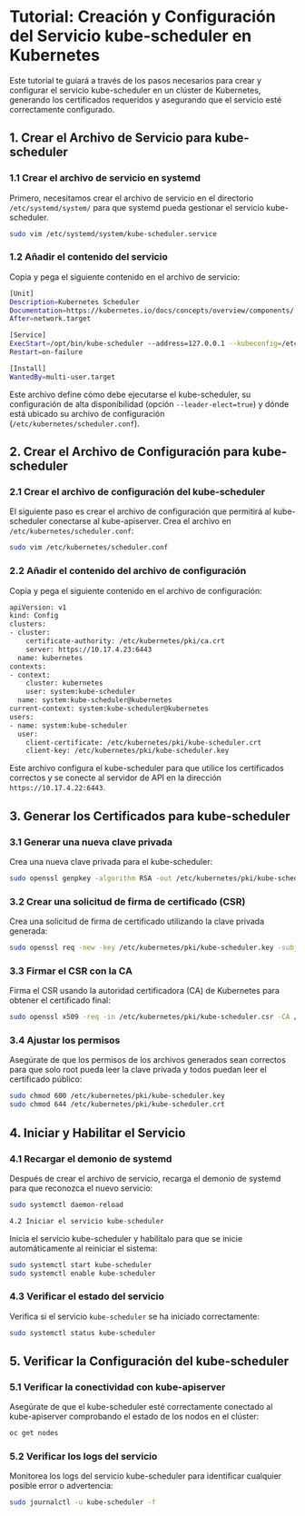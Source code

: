 # Tutorial: Creación y Configuración del Servicio kube-scheduler en Kubernetes

Este tutorial te guiará a través de los pasos necesarios para crear y configurar el servicio kube-scheduler en un clúster de Kubernetes, generando los certificados requeridos y asegurando que el servicio esté correctamente configurado.

## 1. Crear el Archivo de Servicio para kube-scheduler

### 1.1 Crear el archivo de servicio en systemd

Primero, necesitamos crear el archivo de servicio en el directorio `/etc/systemd/system/` para que systemd pueda gestionar el servicio kube-scheduler.

```bash
sudo vim /etc/systemd/system/kube-scheduler.service
```


### 1.2 Añadir el contenido del servicio

Copia y pega el siguiente contenido en el archivo de servicio:

```bash
[Unit]
Description=Kubernetes Scheduler
Documentation=https://kubernetes.io/docs/concepts/overview/components/
After=network.target

[Service]
ExecStart=/opt/bin/kube-scheduler --address=127.0.0.1 --kubeconfig=/etc/kubernetes/scheduler.conf --leader-elect=true --v=2
Restart=on-failure

[Install]
WantedBy=multi-user.target
```

Este archivo define cómo debe ejecutarse el kube-scheduler, su configuración de alta disponibilidad (opción `--leader-elect=true`) y dónde está ubicado su archivo de configuración (`/etc/kubernetes/scheduler.conf`).



## 2. Crear el Archivo de Configuración para kube-scheduler

### 2.1 Crear el archivo de configuración del kube-scheduler

El siguiente paso es crear el archivo de configuración que permitirá al kube-scheduler conectarse al kube-apiserver. Crea el archivo en `/etc/kubernetes/scheduler.conf`:


```bash
sudo vim /etc/kubernetes/scheduler.conf
```

### 2.2 Añadir el contenido del archivo de configuración

Copia y pega el siguiente contenido en el archivo de configuración:

```bash
apiVersion: v1
kind: Config
clusters:
- cluster:
    certificate-authority: /etc/kubernetes/pki/ca.crt
    server: https://10.17.4.23:6443
  name: kubernetes
contexts:
- context:
    cluster: kubernetes
    user: system:kube-scheduler
  name: system:kube-scheduler@kubernetes
current-context: system:kube-scheduler@kubernetes
users:
- name: system:kube-scheduler
  user:
    client-certificate: /etc/kubernetes/pki/kube-scheduler.crt
    client-key: /etc/kubernetes/pki/kube-scheduler.key
```

Este archivo configura el kube-scheduler para que utilice los certificados correctos y se conecte al servidor de API en la dirección `https://10.17.4.22:6443`.


## 3. Generar los Certificados para kube-scheduler

### 3.1 Generar una nueva clave privada

Crea una nueva clave privada para el kube-scheduler:

```bash
sudo openssl genpkey -algorithm RSA -out /etc/kubernetes/pki/kube-scheduler.key -pkeyopt rsa_keygen_bits:2048
```

### 3.2 Crear una solicitud de firma de certificado (CSR)

Crea una solicitud de firma de certificado utilizando la clave privada generada:

```bash
sudo openssl req -new -key /etc/kubernetes/pki/kube-scheduler.key -subj "/CN=system:kube-scheduler" -out /etc/kubernetes/pki/kube-scheduler.csr
```

### 3.3 Firmar el CSR con la CA

Firma el CSR usando la autoridad certificadora (CA) de Kubernetes para obtener el certificado final:


```bash
sudo openssl x509 -req -in /etc/kubernetes/pki/kube-scheduler.csr -CA /etc/kubernetes/pki/ca.crt -CAkey /etc/kubernetes/pki/ca.key -CAcreateserial -out /etc/kubernetes/pki/kube-scheduler.crt -days 365
```

### 3.4 Ajustar los permisos

Asegúrate de que los permisos de los archivos generados sean correctos para que solo root pueda leer la clave privada y todos puedan leer el certificado público:

```bash
sudo chmod 600 /etc/kubernetes/pki/kube-scheduler.key
sudo chmod 644 /etc/kubernetes/pki/kube-scheduler.crt
```

## 4. Iniciar y Habilitar el Servicio


### 4.1 Recargar el demonio de systemd

Después de crear el archivo de servicio, recarga el demonio de systemd para que reconozca el nuevo servicio:

```bash
sudo systemctl daemon-reload
```

```bash
4.2 Iniciar el servicio kube-scheduler
```

Inicia el servicio kube-scheduler y habilítalo para que se inicie automáticamente al reiniciar el sistema:
  
```bash
sudo systemctl start kube-scheduler
sudo systemctl enable kube-scheduler
```

### 4.3 Verificar el estado del servicio


Verifica si el servicio `kube-scheduler` se ha iniciado correctamente:

```bash
sudo systemctl status kube-scheduler
```

## 5. Verificar la Configuración del kube-scheduler


### 5.1 Verificar la conectividad con kube-apiserver

Asegúrate de que el kube-scheduler esté correctamente conectado al kube-apiserver comprobando el estado de los nodos en el clúster:
  
```bash
oc get nodes
```
### 5.2 Verificar los logs del servicio

Monitorea los logs del servicio kube-scheduler para identificar cualquier posible error o advertencia:

```bash
sudo journalctl -u kube-scheduler -f
```
